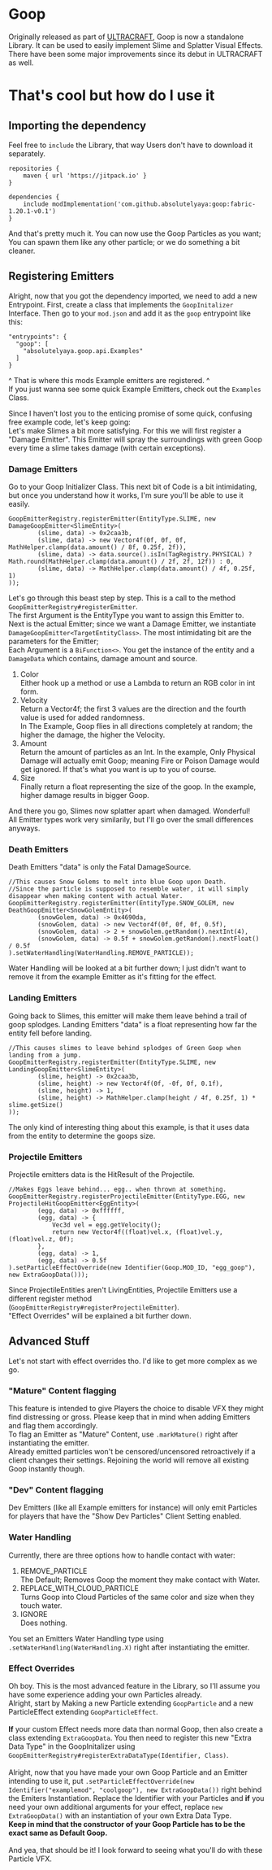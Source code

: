 # Goop
Originally released as part of [ULTRACRAFT](https://github.com/absolutelyaya/ultracraft), Goop is now a standalone Library. It can be used to easily implement Slime and Splatter Visual Effects. There have been some major improvements since its debut in ULTRACRAFT as well.


# That's cool but how do I use it
## Importing the dependency
Feel free to ``include`` the Library, that way Users don't have to download it separately.
```
repositories {
    maven { url 'https://jitpack.io' }
}

dependencies {
    include modImplementation('com.github.absolutelyaya:goop:fabric-1.20.1-v0.1')
}
```
And that's pretty much it. You can now use the Goop Particles as you want; You can spawn them like any other particle; or we do something a bit cleaner.

## Registering Emitters
Alright, now that you got the dependency imported, we need to add a new Entrypoint. First, create a class that implements the ``GoopInitalizer`` Interface.
Then go to your ``mod.json`` and add it as the ``goop`` entrypoint like this:
```
"entrypoints": {
  "goop": [
    "absolutelyaya.goop.api.Examples"
  ]
}
```
^ That is where this mods Example emitters are registered. ^<br>
If you just wanna see some quick Example Emitters, check out the ``Examples`` Class.

Since I haven't lost you to the enticing promise of some quick, confusing free example code, let's keep going:<br>
Let's make Slimes a bit more satisfying. For this we will first register a "Damage Emitter". This Emitter will spray the surroundings with green Goop every time a slime takes damage (with certain exceptions).
### Damage Emitters
Go to your Goop Initializer Class. This next bit of Code is a bit intimidating, but once you understand how it works, I'm sure you'll be able to use it easily.
```
GoopEmitterRegistry.registerEmitter(EntityType.SLIME, new DamageGoopEmitter<SlimeEntity>(
		(slime, data) -> 0x2caa3b,
		(slime, data) -> new Vector4f(0f, 0f, 0f, MathHelper.clamp(data.amount() / 8f, 0.25f, 2f)),
		(slime, data) -> data.source().isIn(TagRegistry.PHYSICAL) ? Math.round(MathHelper.clamp(data.amount() / 2f, 2f, 12f)) : 0,
		(slime, data) -> MathHelper.clamp(data.amount() / 4f, 0.25f, 1)
));
```
Let's go through this beast step by step. This is a call to the method ``GoopEmitterRegistry#registerEmitter``.<br>
The first Argument is the EntityType you want to assign this Emitter to.<br>
Next is the actual Emitter; since we want a Damage Emitter, we instantiate ``DamageGoopEmitter<TargetEntityClass>``.
The most intimidating bit are the parameters for the Emitter;<br>
Each Argument is a ``BiFunction<>``. You get the instance of the entity and a ``DamageData`` which contains, damage amount and source. 
1. Color<br>Either hook up a method or use a Lambda to return an RGB color in int form.
2. Velocity<br>Return a Vector4f; the first 3 values are the direction and the fourth value is used for added randomness.<br>In The Example, Goop flies in all directions completely at random; the higher the damage, the higher the Velocity.
3. Amount<br>Return the amount of particles as an Int. In the example, Only Physical Damage will actually emit Goop; meaning Fire or Poison Damage would get ignored. If that's what you want is up to you of course.
4. Size<br>Finally return a float representing the size of the goop. In the example, higher damage results in bigger Goop.

And there you go, Slimes now splatter apart when damaged. Wonderful!<br>
All Emitter types work very similarily, but I'll go over the small differences anyways.
### Death Emitters
Death Emitters "data" is only the Fatal DamageSource.
```
//This causes Snow Golems to melt into blue Goop upon Death.
//Since the particle is supposed to resemble water, it will simply disappear when making content with actual Water.
GoopEmitterRegistry.registerEmitter(EntityType.SNOW_GOLEM, new DeathGoopEmitter<SnowGolemEntity>(
		(snowGolem, data) -> 0x4690da,
		(snowGolem, data) -> new Vector4f(0f, 0f, 0f, 0.5f),
		(snowGolem, data) -> 2 + snowGolem.getRandom().nextInt(4),
		(snowGolem, data) -> 0.5f + snowGolem.getRandom().nextFloat() / 0.5f
).setWaterHandling(WaterHandling.REMOVE_PARTICLE));
```
Water Handling will be looked at a bit further down; I just didn't want to remove it from the example Emitter as it's fitting for the effect.
### Landing Emitters
Going back to Slimes, this emitter will make them leave behind a trail of goop splodges. Landing Emitters "data" is a float representing how far the entity fell before landing.
```
//This causes slimes to leave behind splodges of Green Goop when landing from a jump.
GoopEmitterRegistry.registerEmitter(EntityType.SLIME, new LandingGoopEmitter<SlimeEntity>(
		(slime, height) -> 0x2caa3b,
		(slime, height) -> new Vector4f(0f, -0f, 0f, 0.1f),
		(slime, height) -> 1,
		(slime, height) -> MathHelper.clamp(height / 4f, 0.25f, 1) * slime.getSize()
));
```
The only kind of interesting thing about this example, is that it uses data from the entity to determine the goops size.
### Projectile Emitters
Projectile emitters data is the HitResult of the Projectile.
```
//Makes Eggs leave behind... egg.. when thrown at something.
GoopEmitterRegistry.registerProjectileEmitter(EntityType.EGG, new ProjectileHitGoopEmitter<EggEntity>(
		(egg, data) -> 0xffffff,
		(egg, data) -> {
			Vec3d vel = egg.getVelocity();
			return new Vector4f((float)vel.x, (float)vel.y, (float)vel.z, 0f);
		},
		(egg, data) -> 1,
		(egg, data) -> 0.5f
).setParticleEffectOverride(new Identifier(Goop.MOD_ID, "egg_goop"), new ExtraGoopData()));
```
Since ProjectileEntities aren't LivingEntities, Projectile Emitters use a different register method (``GoopEmitterRegistry#registerProjectileEmitter``).<br>
"Effect Overrides" will be explained a bit further down.
## Advanced Stuff
Let's not start with effect overrides tho. I'd like to get more complex as we go.
### "Mature" Content flagging
This feature is intended to give Players the choice to disable VFX they might find distressing or gross. Please keep that in mind when adding Emitters and flag them accordingly.<br>
To flag an Emitter as "Mature" Content, use ``.markMature()`` right after instantiating the emitter.<br>
Already emitted particles won't be censored/uncensored retroactively if a client changes their settings. Rejoining the world will remove all existing Goop instantly though.
### "Dev" Content flagging
Dev Emitters (like all Example emitters for instance) will only emit Particles for players that have the "Show Dev Particles" Client Setting enabled.
### Water Handling
Currently, there are three options how to handle contact with water:
1. REMOVE_PARTICLE<br>The Default; Removes Goop the moment they make contact with Water.
2. REPLACE_WITH_CLOUD_PARTICLE<br>Turns Goop into Cloud Particles of the same color and size when they touch water.
3. IGNORE<br>Does nothing.

You set an Emitters Water Handling type using ``.setWaterHandling(WaterHandling.X)`` right after instantiating the emitter.
### Effect Overrides
Oh boy. This is the most advanced feature in the Library, so I'll assume you have some experience adding your own Particles already.<br>
Alright, start by Making a new Particle extending ``GoopParticle`` and a new ParticleEffect extending ``GoopParticleEffect``.<br><br>
**If** your custom Effect needs more data than normal Goop, then also create a class extending ``ExtraGoopData``. You then need to register this new "Extra Data Type" in the GoopInitalizer using ``GoopEmitterRegistry#registerExtraDataType(Identifier, Class)``.<br><br>
Alright, now that you have made your own Goop Particle and an Emitter intending to use it, put ``.setParticleEffectOverride(new Identifier("examplemod", "coolgoop"), new ExtraGoopData())`` right behind the Emiters Instantiation. Replace the Identifier with your Particles and **if** you need your own additional arguments for your effect, replace ``new ExtraGoopData()`` with an instantiation of your own Extra Data Type.<br>
**Keep in mind that the constructor of your Goop Particle has to be the exact same as Default Goop.**<br><br>
And yea, that should be it! I look forward to seeing what you'll do with these Particle VFX.
